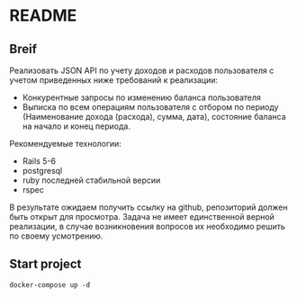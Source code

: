 # README

## Breif

Реализовать JSON API по учету доходов и расходов пользователя с учетом приведенных ниже требований к реализации:

- Конкурентные запросы по изменению баланса пользователя
- Выписка по всем операциям пользователя с отбором по периоду (Наименование дохода (расхода), сумма, дата), состояние баланса на начало и конец периода.

Рекомендуемые технологии:
* Rails 5-6
* postgresql
* ruby последней стабильной версии
* rspec

В результате ожидаем получить ссылку на github, репозиторий должен быть открыт для просмотра.
Задача не имеет единственной верной реализации, в случае возникновения вопросов их необходимо решить по своему усмотрению.

## Start project

`docker-compose up -d`